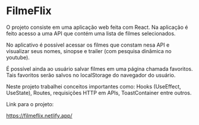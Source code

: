 # FilmeFlix

O projeto consiste em uma aplicação web feita com React. Na aplicação é feito acesso a uma API que contém uma lista de filmes selecionados.

No aplicativo é possível acessar os filmes que constam nesa API e visualizar seus nomes, sinopse e trailer (com pesquisa dinâmica no youtube).

É possível ainda ao usuário salvar filmes em uma página chamada favoritos. Tais favoritos serão salvos no localStorage do navegador do usuário.

Neste projeto trabalhei conceitos importantes como: Hooks (UseEffect, UseState), Routes, requisições HTTP em APIs, ToastContainer entre outros.

Link para o projeto:

https://filmeflix.netlify.app/
